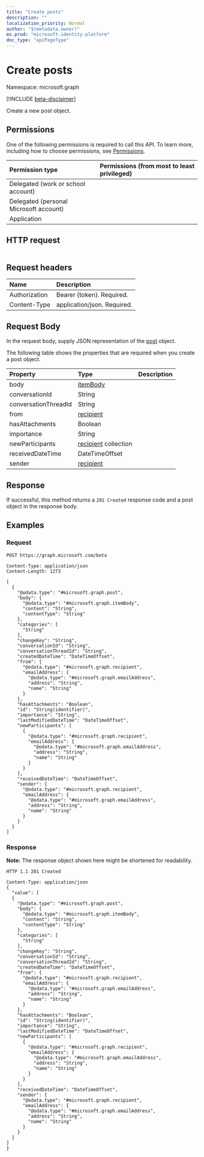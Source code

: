 ```yaml
---
title: "Create posts"
description: ""
localization_priority: Normal
author: "$(metadata.owner)"
ms.prod: "microsoft-identity-platform"
doc_type: "apiPageType"
---
```


# Create posts

Namespace: microsoft.graph

[!INCLUDE [beta-disclaimer](../../includes/beta-disclaimer.md)]

Create a new post object.

## Permissions

One of the following permissions is required to call this API. To learn more, including how to choose permissions, see [Permissions](/graph/permissions-reference).

| Permission type                        | Permissions (from most to least privileged) |
| :------------------------------------- | :------------------------------------------ |
| Delegated (work or school account)     |                                             |
| Delegated (personal Microsoft account) |                                             |
| Application                            |                                             |

## HTTP request

<!-- {
  "blockType": "ignored"
}
-->

```http

```

## Request headers

| Name          | Description                 |
| :------------ | :-------------------------- |
| Authorization | Bearer {token}. Required.   |
| Content-Type  | application/json. Required. |

## Request Body

In the request body, supply JSON representation of the [post](../resources/-post.md) object.

<!-- Actions and Functions -->

<!-- CRUD Methods -->

The following table shows the properties that are required when you create a post object.

| Property             | Type                                              | Description |
| :------------------- | :------------------------------------------------ | :---------- |
| body                 | [itemBody](../resources/itembody.md)              |             |
| conversationId       | String                                            |             |
| conversationThreadId | String                                            |             |
| from                 | [recipient](../resources/recipient.md)            |             |
| hasAttachments       | Boolean                                           |             |
| importance           | String                                            |             |
| newParticipants      | [recipient](../resources/recipient.md) collection |             |
| receivedDateTime     | DateTimeOffset                                    |             |
| sender               | [recipient](../resources/recipient.md)            |             |

## Response

If successful, this method returns a `201 Created` response code and a post object in the response body.

## Examples

### Request

<!-- {
  "blockType": "request",
  "name": "create_posts"
}
-->

```http
POST https://graph.microsoft.com/beta

Content-Type: application/json
Content-Length: 1273

[
  {
    "@odata.type": "#microsoft.graph.post",
    "body": {
      "@odata.type": "#microsoft.graph.itemBody",
      "content": "String",
      "contentType": "String"
    },
    "categories": [
      "String"
    ],
    "changeKey": "String",
    "conversationId": "String",
    "conversationThreadId": "String",
    "createdDateTime": "DateTimeOffset",
    "from": {
      "@odata.type": "#microsoft.graph.recipient",
      "emailAddress": {
        "@odata.type": "#microsoft.graph.emailAddress",
        "address": "String",
        "name": "String"
      }
    },
    "hasAttachments": "Boolean",
    "id": "String(identifier)",
    "importance": "String",
    "lastModifiedDateTime": "DateTimeOffset",
    "newParticipants": [
      {
        "@odata.type": "#microsoft.graph.recipient",
        "emailAddress": {
          "@odata.type": "#microsoft.graph.emailAddress",
          "address": "String",
          "name": "String"
        }
      }
    ],
    "receivedDateTime": "DateTimeOffset",
    "sender": {
      "@odata.type": "#microsoft.graph.recipient",
      "emailAddress": {
        "@odata.type": "#microsoft.graph.emailAddress",
        "address": "String",
        "name": "String"
      }
    }
  }
]

```

### Response

**Note:** The response object shown here might be shortened for readability.

<!-- {
  "blockType": "response",
  "truncated": true,
  "@odata.type": "$(this.ReturnTypeFullName)"
}
-->

```http
HTTP 1.1 201 Created

Content-Type: application/json
{
  "value": [
  {
    "@odata.type": "#microsoft.graph.post",
    "body": {
      "@odata.type": "#microsoft.graph.itemBody",
      "content": "String",
      "contentType": "String"
    },
    "categories": [
      "String"
    ],
    "changeKey": "String",
    "conversationId": "String",
    "conversationThreadId": "String",
    "createdDateTime": "DateTimeOffset",
    "from": {
      "@odata.type": "#microsoft.graph.recipient",
      "emailAddress": {
        "@odata.type": "#microsoft.graph.emailAddress",
        "address": "String",
        "name": "String"
      }
    },
    "hasAttachments": "Boolean",
    "id": "String(identifier)",
    "importance": "String",
    "lastModifiedDateTime": "DateTimeOffset",
    "newParticipants": [
      {
        "@odata.type": "#microsoft.graph.recipient",
        "emailAddress": {
          "@odata.type": "#microsoft.graph.emailAddress",
          "address": "String",
          "name": "String"
        }
      }
    ],
    "receivedDateTime": "DateTimeOffset",
    "sender": {
      "@odata.type": "#microsoft.graph.recipient",
      "emailAddress": {
        "@odata.type": "#microsoft.graph.emailAddress",
        "address": "String",
        "name": "String"
      }
    }
  }
]
}

```
